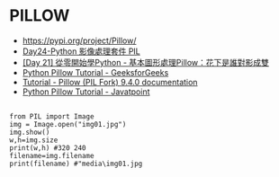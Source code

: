 # PILLOW
- https://pypi.org/project/Pillow/
- [Day24-Python 影像處理套件 PIL](https://ithelp.ithome.com.tw/articles/10226578)
- [[Day 21] 從零開始學Python - 基本圖形處理Pillow：花下是誰對影成雙](https://ithelp.ithome.com.tw/articles/10247292)
- [Python Pillow Tutorial - GeeksforGeeks](https://www.geeksforgeeks.org/python-pillow-tutorial/)
- [Tutorial - Pillow (PIL Fork) 9.4.0 documentation](https://pillow.readthedocs.io/en/stable/handbook/tutorial.html)
- [Python Pillow Tutorial - Javatpoint](https://www.javatpoint.com/python-pillow)
##
```
from PIL import Image
img = Image.open("img01.jpg")
img.show()
w,h=img.size
print(w,h) #320 240
filename=img.filename
print(filename) #"media\img01.jpg
```
